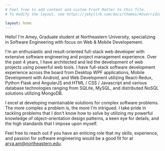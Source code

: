 ```yaml
---
# Feel free to add content and custom Front Matter to this file.
# To modify the layout, see https://jekyllrb.com/docs/themes/#overriding-theme-defaults

layout: home
---
```


Hello! I'm Amey, Graduate student at Northeastern University, specializing in Software Engineering with focus on Web & Mobile Developement.

I'm an enthusiastic and result-oriented full-stack web developer with extensive software engineering and project management experience. Over the past 4 years, I have architected and led the development of web projects using powerful web tools. I have full-stack software development experience across the board from Desktop WPF applications, Mobile Development with Android, and Web Development utilizing React-Redux, Python Flask and AngularJS and HTML / CSS / Javascript and various database technologies ranging from SQLite, MySQL, and distributed NoSQL solutions utilizing MongoDB.

I excel at developing maintainable solutions for complex software problems. The more complex a problem is, the more I'm intrigued. I take pride in tackling problems that I don't know how to solve by utilizing my powerful knowledge of object-orientation design patterns, a keen eye for details, and the high standards that I impose upon myself.

Feel free to reach out if you have an enticing role that my skills, experience, and passion for software engineering would be a good fit for at arya.am@northeastern.edu.
